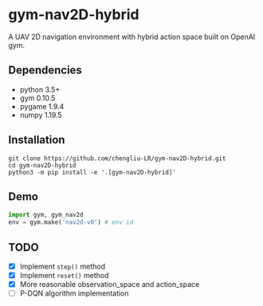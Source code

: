 # gym-nav2D-hybrid

A UAV 2D navigation environment with hybrid action space built on OpenAI gym.

## Dependencies

+ python 3.5+
+ gym 0.10.5
+ pygame 1.9.4
+ numpy 1.19.5

## Installation

```shell
git clone https://github.com/chengliu-LR/gym-nav2D-hybrid.git
cd gym-nav2D-hybrid
python3 -m pip install -e '.[gym-nav2D-hybrid]'
```

## Demo

```python
import gym, gym_nav2d
env = gym.make('nav2d-v0') # env id
```

## TODO
- [x] Implement `step()` method
- [x] Implement `reset()` method
- [x] More reasonable observation_space and action_space
- [ ] P-DQN algorithm implementation
